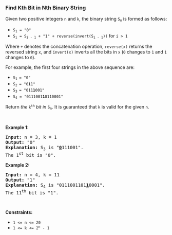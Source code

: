 
<h3>Find Kth Bit in Nth Binary String</h3>
<div><p>Given two positive integers <code>n</code> and <code>k</code>, the binary string <code>S<sub>n</sub></code> is formed as follows:</p>
<ul>
<li><code>S<sub>1</sub> = "0"</code></li>
<li><code>S<sub>i</sub> = S<sub>i - 1</sub> + "1" + reverse(invert(S<sub>i - 1</sub>))</code> for <code>i &gt; 1</code></li>
</ul>
<p>Where <code>+</code> denotes the concatenation operation, <code>reverse(x)</code> returns the reversed string <code>x</code>, and <code>invert(x)</code> inverts all the bits in <code>x</code> (<code>0</code> changes to <code>1</code> and <code>1</code> changes to <code>0</code>).</p>
<p>For example, the first four strings in the above sequence are:</p>
<ul>
<li><code>S<sub>1 </sub>= "0"</code></li>
<li><code>S<sub>2 </sub>= "0<strong>1</strong>1"</code></li>
<li><code>S<sub>3 </sub>= "011<strong>1</strong>001"</code></li>
<li><code>S<sub>4</sub> = "0111001<strong>1</strong>0110001"</code></li>
</ul>
<p>Return <em>the</em> <code>k<sup>th</sup></code> <em>bit</em> <em>in</em> <code>S<sub>n</sub></code>. It is guaranteed that <code>k</code> is valid for the given <code>n</code>.</p>
<p> </p>
<p><strong>Example 1:</strong></p>
<pre><strong>Input:</strong> n = 3, k = 1
<strong>Output:</strong> "0"
<strong>Explanation:</strong> S<sub>3</sub> is "<strong><u>0</u></strong>111001".
The 1<sup>st</sup> bit is "0".
</pre>
<p><strong>Example 2:</strong></p>
<pre><strong>Input:</strong> n = 4, k = 11
<strong>Output:</strong> "1"
<strong>Explanation:</strong> S<sub>4</sub> is "0111001101<strong><u>1</u></strong>0001".
The 11<sup>th</sup> bit is "1".
</pre>
<p> </p>
<p><strong>Constraints:</strong></p>
<ul>
<li><code>1 &lt;= n &lt;= 20</code></li>
<li><code>1 &lt;= k &lt;= 2<sup>n</sup> - 1</code></li>
</ul>
</div>
